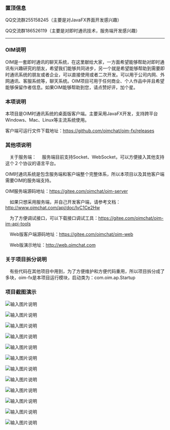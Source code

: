 ### 置顶信息
QQ交流群255158245（主要是对JavaFX界面开发感兴趣）

QQ交流群186526119（主要是对即时通讯技术，服务端开发感兴趣）

-----------------------------------------------------------------------------------------------------------
### OIM说明

  OIM是一套即时通讯的聊天系统，在这里献给大家，一方面希望能够帮助对即时通讯有兴趣研究的朋友，希望我们能够共同进步，另一个就是希望能够帮助到需要即时通讯系统的朋友或者企业，可以直接使用或者二次开发。可以用于公司内网、外网通讯、客服系统等，聊天系统。OIM项目可用于任何商业、个人作品中并且希望能够保留作者信息。如果OIM能够帮助到您，请点赞好评，加个星。

### 本项说明
  本项目是OIM时通讯系统的桌面版客户端。主要采用JavaFX开发，支持跨平台Windows、Mac、Linux等主流系统使用。

  客户端可运行文件下载地址：https://github.com/oimchat/oim-fx/releases
### 其他项说明
　关于服务端：
　服务端目前支持Socket、WebSocket，可以方便接入其他支持这个２个协议的语言平台。

  OIM时通讯系统是包含服务端和客户端整个完整体系，所以本项目以及其他客户端需要OIM的服务端支持。

  OIM服务端源码地址：https://gitee.com/oimchat/oim-server

　如果只想采用服务端，并自己开发客户端，请参考文档：http://www.oimchat.com/api/doc/lvC1Ce2Hw

　为了方便调试接口，可以下载接口调试工具：https://gitee.com/oimchat/oim-im-api-tools


　Web版客户端源码地址：https://gitee.com/oimchat/oim-web

　Web版演示地址：http://web.oimchat.com


### 关于项目拆分说明
　有些代码在其他项目中用到，为了方便维护和方便代码重用，所以项目拆分成了多块，oim-fx是本项目运行模块，启动类为：com.oim.ap.Startup



### 项目截图演示


![输入图片说明](https://static.oschina.net/uploads/space/2018/0201/213336_Ewxw_935786.png "在这里输入图片标题")

![输入图片说明](https://static.oschina.net/uploads/space/2018/0201/213309_aDGs_935786.png "在这里输入图片标题")

![输入图片说明](https://static.oschina.net/uploads/space/2018/0201/213045_s6JR_935786.png "在这里输入图片标题")

![输入图片说明](https://static.oschina.net/uploads/space/2018/0201/213115_d3V7_935786.png "在这里输入图片标题")

![输入图片说明](https://static.oschina.net/uploads/space/2018/0201/213133_HF3z_935786.png "在这里输入图片标题")

![输入图片说明](https://static.oschina.net/uploads/space/2018/0201/213409_bYyf_935786.png "在这里输入图片标题")

![输入图片说明](https://static.oschina.net/uploads/space/2018/0201/213428_J4BP_935786.png "在这里输入图片标题")

![输入图片说明](https://static.oschina.net/uploads/space/2018/0201/213502_FG2d_935786.png "在这里输入图片标题")

![输入图片说明](https://git.oschina.net/uploads/images/2017/0609/165639_4e48e9a5_7154.png "在这里输入图片标题")

![输入图片说明](https://static.oschina.net/uploads/space/2018/0201/213224_rIn9_935786.png "在这里输入图片标题")

![输入图片说明](https://static.oschina.net/uploads/space/2018/0201/213237_wYNe_935786.png "在这里输入图片标题")

![输入图片说明](https://static.oschina.net/uploads/space/2018/0201/213550_8Xci_935786.png "在这里输入图片标题")
